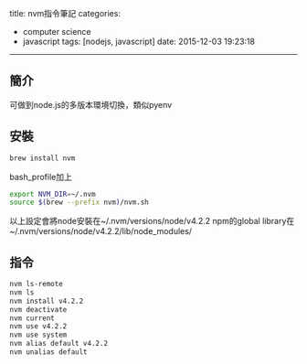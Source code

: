 title: nvm指令筆記
categories:
  - computer science
  - javascript
tags: [nodejs, javascript]
date: 2015-12-03 19:23:18
---

<!-- more -->
## 簡介
可做到node.js的多版本環境切換，類似pyenv

## 安裝
``` bash
brew install nvm
```
bash_profile加上
``` bash ~/.bash_profile
export NVM_DIR=~/.nvm
source $(brew --prefix nvm)/nvm.sh
```
以上設定會將node安裝在~/.nvm/versions/node/v4.2.2
npm的global library在~/.nvm/versions/node/v4.2.2/lib/node_modules/

## 指令
``` bash
nvm ls-remote
nvm ls
nvm install v4.2.2
nvm deactivate
nvm current
nvm use v4.2.2
nvm use system
nvm alias default v4.2.2
nvm unalias default
```
